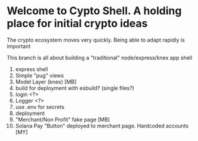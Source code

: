 # Welcome to Cypto Shell. A holding place for initial crypto ideas

The crypto ecosystem moves very quickly. Being able to adapt rapidly is important

This branch is all about building a "traditional" node/express/knex app shell

1. express shell <Done>
2. Simple "pug" views <Done>
3. Model Layer (knex) <In Progress> [MB]
4. build for deployment with esbuild? (single files?) 
5. login <?>
6. Logger <?>
7. use .env for secrets 
8. deployment
9. "Merchant/Non Profit" fake page [MB]
10. Solana Pay "Button" deployed to merchant page. Hardcoded accounts [MY]
